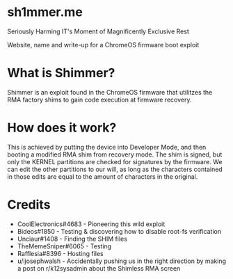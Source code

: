 # sh1mmer.me
Seriously Harming IT's Moment of Magnificently Exclusive Rest

Website, name and write-up for a ChromeOS firmware boot exploit
# What is Shimmer?
Shimmer is an exploit found in the ChromeOS firmware that utilitzes the RMA factory shims to gain code execution at firmware recovery.
# How does it work?
This is achieved by putting the device into Developer Mode, and then booting a modified RMA shim from recovery mode. The shim is signed, but only 
the KERNEL partitions are checked for signatures by the firmware. We can edit the other partitions to our will, as long as the characters contained
in those edits are equal to the amount of characters in the original.
# Credits
* CoolElectronics#4683 - Pioneering this wild exploit
* Bideos#1850 - Testing & discovering how to disable root-fs verification
* Unciaur#1408 - Finding the SHIM files
* TheMemeSniper#6065 - Testing
* Rafflesia#8396 - Hosting files
* u/ijosephwalsh - Accidentally pushing us in the right direction by making a post on r/k12sysadmin about the Shimless RMA screen
